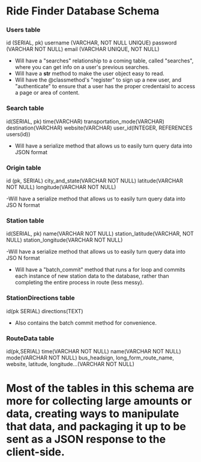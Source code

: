 # Ride Finder Database Schema

### Users table
id (SERIAL, pk)
username (VARCHAR, NOT NULL UNIQUE)
password (VARCHAR NOT NULL)
email (VARCHAR UNIQUE, NOT NULL)

- Will have a "searches" relationship to a coming table, called "searches", where you can get info on a user's previous searches.
- Will have a __str__ method to make the user object easy to read.
- Will have the @classmethod's "register" to sign up a new user, and "authenticate" to ensure that a user has the proper credentaisl to access a page or area of content.

### Search table
id(SERIAL, pk)
time(VARCHAR)
transportation_mode(VARCHAR)
destination(VARCHAR)
website(VARCHAR)
user_id(INTEGER, REFERENCES users(id))

- Will have a serialize method that allows us to easily turn query data into JSON format

### Origin table
id (pk, SERIAL)
city_and_state(VARCHAR NOT NULL)
latitude(VARCHAR NOT NULL)
longitude(VARCHAR NOT NULL)

-Will have a serialize method that allows us to easily turn query data into JSO
N format


### Station table
id(SERIAL, pk)
name(VARCHAR NOT NULL)
station_latitude(VARCHAR, NOT NULL)
station_longitude(VARCHAR NOT NULL)

-Will have a serialize method that allows us to easily turn query data into JSO
N format

- Will have a "batch_commit" method that runs a for loop and commits each instance of new station data to the database, rather than completing the entire process in route (less messy).


### StationDirections table
id(pk SERIAL)
directions(TEXT)

- Also contains the batch commit method for convenience.



### RouteData table
id(pk,SERIAL)
time(VARCHAR NOT NULL)
name(VARCHAR NOT NULL)
mode(VARCHAR NOT NULL)
bus_headsign, long_form_route_name, website, latitude, longitude...(VARCHAR NOT NULL)


# Most of the tables in this schema are more for collecting large amounts or data, creating ways to manipulate that data, and packaging it up to be sent as a JSON response to the client-side.
